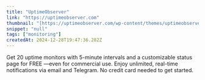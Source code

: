 ```yaml
---
title: "UptimeObserver"
link: "https://uptimeobserver.com"
thumbnail: "[https://uptimeobserver.com/wp-content/themes/uptimeobserver2/fav.png](https://uptimeobserver.com/fav.svg)"
snippet: "null"
tags: ["monitoring"]
createdAt: 2024-12-28T19:47:36.282Z
---
```

Get 20 uptime monitors with 5-minute intervals and a customizable status page for FREE —even for commercial use. Enjoy unlimited, real-time notifications via email and Telegram. No credit card needed to get started.
